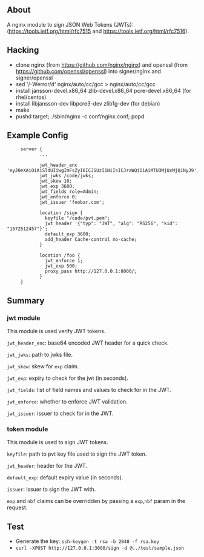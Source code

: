 
## About ##

A nginx module to sign JSON Web Tokens (JWTs):  (https://tools.ietf.org/html/rfc7515 and https://tools.ietf.org/html/rfc7516).

## Hacking ##

- clone nginx (from https://github.com/nginx/nginx) and openssl (from https://github.com/openssl/openssl) into signer/nginx and signer/openssl
- sed '/-Werror/d' nginx/auto/cc/gcc > nginx/auto/cc/gcc
- install jansson-devel.x86_64 zlib-devel.x86_64 pcre-devel.x86_64 (for rhel/centos)
- install libjansson-dev libpcre3-dev zlib1g-dev (for debian)
- make
- pushd target; ./sbin/nginx -c conf/nginx.conf; popd

## Example Config ##

```
     server {
            ...

            jwt_header_enc  'eyJ0eXAiOiAiSldUIiwgImFsZyI6ICJSUzI1NiIsICJraWQiOiAiMTU3MjUxMjQ1NyJ9';
	        jwt_jwks /code/jwks;
            jwt_skew 10;
	        jwt_exp 3600;
            jwt_fields role=Admin;
            jwt_enforce 0;
            jwt_issuer 'foobar.com';

            location /sign {
              keyfile "/code/pvt.pem";
              jwt_header '{"typ": "JWT", "alg": "RS256", "kid": "1572512457"}';
              default_exp 3600;
              add_header Cache-control no-cache;
            }

            location /foo {
              jwt_enforce 1;
              jwt_exp 500;
              proxy_pass http://127.0.0.1:8000/;
            }
     }
```

## Summary ##

### jwt module ###

This module is used verify JWT tokens.

`jwt_header_enc`: base64 encoded JWT header for a quick check.

`jwt_jwks`: path to jwks file.

`jwt_skew`: skew for `exp` claim.

`jwt_exp`: expiry to check for the jwt (in seconds).

`jwt_fields`: list of field names and values to check for in the JWT.

`jwt_enforce`: whether to enforce JWT validation.

`jwt_issuer`: issuer to check for in the JWT.

### token module ###

This module is used to sign JWT tokens.

`keyfile`: path to pvt key file used to sign the JWT token.

`jwt_header`: header for the JWT.

`default_exp`: default expiry value (in seconds).

`issuer`: issuer to sign the JWT with.

`exp` and `nbf` claims can be overridden by passing a `exp`,`nbf` param in the request.

## Test ##

- Generate the key: `ssh-keygen -t rsa -b 2048 -f rsa.key`
- `curl -XPOST http://127.0.0.1:3000/sign -d @../test/sample.json`
